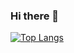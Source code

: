 ### Hi there 👋
[![Top Langs](https://github-readme-stats.vercel.app/api/top-langs/?username=uyingchuan)](https://github.com/uyingchuan/github-readme-stats)
<!--
**uyingchuan/uyingchuan** is a ✨ _special_ ✨ repository because its `README.md` (this file) appears on your GitHub profile.

Here are some ideas to get you started:

- 🔭 I’m currently working on ...
- 🌱 I’m currently learning ...
- 👯 I’m looking to collaborate on ...
- 🤔 I’m looking for help with ...
- 💬 Ask me about ...
- 📫 How to reach me: ...
- 😄 Pronouns: ...
- ⚡ Fun fact: ...
-->
